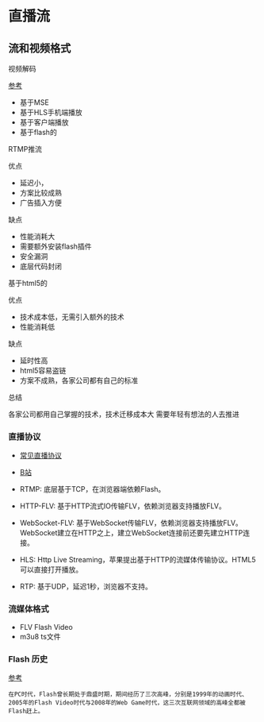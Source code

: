 # 直播流

## 流和视频格式

视频解码

[参考](https://cloud.tencent.com/developer/article/1155707)

+ 基于MSE
+ 基于HLS手机端播放
+ 基于客户端播放
+ 基于flash的

RTMP推流

优点

+ 延迟小，
+ 方案比较成熟
+ 广告插入方便

缺点

+ 性能消耗大
+ 需要额外安装flash插件
+ 安全漏洞
+ 底层代码封闭

基于html5的

优点

+ 技术成本低，无需引入额外的技术
+ 性能消耗低

缺点

+ 延时性高
+ html5容易盗链
+ 方案不成熟，各家公司都有自己的标准

总结

各家公司都用自己掌握的技术，技术迁移成本大
需要年轻有想法的人去推进

### 直播协议

+ [常见直播协议](https://github.com/gwuhaolin/blog/issues/3)

+ [B站](http://easywork.xin/2018/05/05/practice-1/)

+ RTMP: 底层基于TCP，在浏览器端依赖Flash。
+ HTTP-FLV: 基于HTTP流式IO传输FLV，依赖浏览器支持播放FLV。
+ WebSocket-FLV: 基于WebSocket传输FLV，依赖浏览器支持播放FLV。WebSocket建立在HTTP之上，建立WebSocket连接前还要先建立HTTP连接。
+ HLS: Http Live Streaming，苹果提出基于HTTP的流媒体传输协议。HTML5可以直接打开播放。
+ RTP: 基于UDP，延迟1秒，浏览器不支持。

### 流媒体格式

+ FLV Flash Video
+ m3u8 ts文件

### Flash 历史

[参考](https://www.polyv.net/news/2018/12/hy0366/)

`在PC时代，Flash曾长期处于鼎盛时期，期间经历了三次高峰，分别是1999年的动画时代、2005年的Flash Video时代与2008年的Web Game时代，这三次互联网领域的高峰全都被Flash赶上。`
